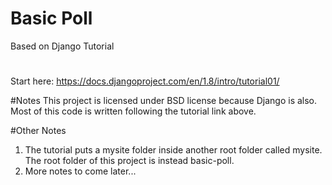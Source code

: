 # Basic Poll
Based on Django Tutorial
#
Start here: https://docs.djangoproject.com/en/1.8/intro/tutorial01/


#Notes
This project is licensed under BSD license because Django is also. Most of this code is written following the tutorial link above.

#Other Notes
1) The tutorial puts a mysite folder inside another root folder called mysite. The root folder of this project is instead basic-poll.
2) More notes to come later...